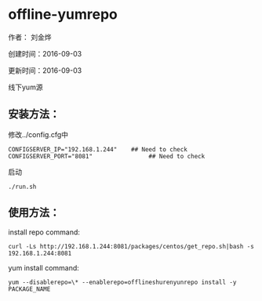 # offline-yumrepo

作者： 刘金烨

创建时间：2016-09-03

更新时间：2016-09-03

线下yum源

## 安装方法：

修改../config.cfg中

```
CONFIGSERVER_IP="192.168.1.244"    ## Need to check
CONFIGSERVER_PORT="8081"                ## Need to check
```

启动

```
./run.sh
```

## 使用方法：

install repo command:

```
curl -Ls http://192.168.1.244:8081/packages/centos/get_repo.sh|bash -s 192.168.1.244:8081
```

yum install command:

```
yum --disablerepo=\* --enablerepo=offlineshurenyunrepo install -y PACKAGE_NAME
```
